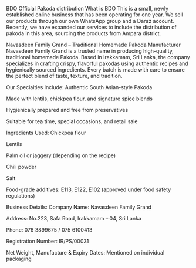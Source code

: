 BDO Official
Pakoda distribution
What is BDO
This is a small, newly established online business that has been operating for one year. We sell our products through our own WhatsApp group and a Daraz account. Recently, we have expanded our services to include the distribution of pakoda in this area, sourcing the products from Ampara district.

Navasdeen Family Grand – Traditional Homemade Pakoda Manufacturer
Navasdeen Family Grand is a trusted name in producing high-quality, traditional homemade Pakoda. Based in Irakkamam, Sri Lanka, the company specializes in crafting crispy, flavorful pakodas using authentic recipes and hygienically sourced ingredients. Every batch is made with care to ensure the perfect blend of taste, texture, and tradition.

Our Specialties Include:
Authentic South Asian-style Pakoda

Made with lentils, chickpea flour, and signature spice blends

Hygienically prepared and free from preservatives

Suitable for tea time, special occasions, and retail sale


Ingredients Used:
Chickpea flour

Lentils

Palm oil or jaggery (depending on the recipe)

Chili powder

Salt

Food-grade additives: E113, E122, E102 (approved under food safety regulations)


Business Details:
Company Name: Navasdeen Family Grand

Address: No.223, Safa Road, Irakkamam – 04, Sri Lanka

Phone: 076 3899675 / 075 6100413

Registration Number: IR/PS/00031

Net Weight, Manufacture & Expiry Dates: Mentioned on individual packaging
